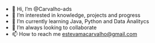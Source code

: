- 👋 Hi, I’m @Carvalho-ads
- 👀 I’m interested in knowledge, projects and progress
- 🌱 I’m currently learning Java, Python and Data Analitycs
- 💞️ I’m always looking to collaborate
- 📫 How to reach me estevamacarvalho@gmail.com

<!---
Carvalho-ads/Carvalho-ads is a ✨ special ✨ repository because its `README.md` (this file) appears on your GitHub profile.
You can click the Preview link to take a look at your changes.
--->
